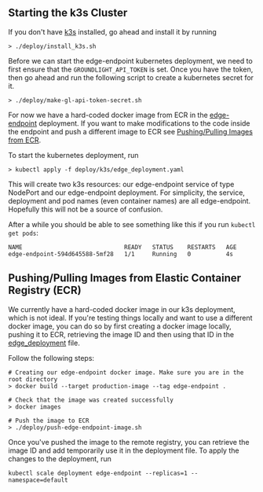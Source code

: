 
## Starting the k3s Cluster 

If you don't have [k3s](https://docs.k3s.io/) installed, go ahead and install it by running 

```shell
> ./deploy/install_k3s.sh
```

Before we can start the edge-endpoint kubernetes deployment, we need to first ensure that 
the `GROUNDLIGHT_API_TOKEN` is set. Once you have the token, then go ahead and run the following
script to create a kubernetes secret for it. 

```shell
> ./deploy/make-gl-api-token-secret.sh
```

For now we have a hard-coded docker image from ECR in the [edge-endpoint](/edge-endpoint/deploy/k3s/edge_deployment.yaml) 
deployment. If you want to make modifications to the code inside the endpoint and push a different 
image to ECR see [Pushing/Pulling Images from ECR](#pushingpulling-images-from-elastic-container-registry-ecr).

To start the kubernetes deployment, run 
```shell
> kubectl apply -f deploy/k3s/edge_deployment.yaml
```

This will create two k3s resources: our edge-endpoint service of type NodePort and our edge-endpoint
deployment. For simplicity, the service, deployment and pod names (even container names) are all 
edge-endpoint. Hopefully this will not be a source of confusion. 

After a while you should be able to see something like this if you run `kubectl get pods`:

```shell
NAME                             READY   STATUS    RESTARTS   AGE
edge-endpoint-594d645588-5mf28   1/1     Running   0          4s
```


## Pushing/Pulling Images from Elastic Container Registry (ECR)

We currently have a hard-coded docker image in our k3s deployment, which is not ideal. 
If you're testing things locally and want to use a different docker image, you can do so
by first creating a docker image locally, pushing it to ECR, retrieving the image ID and 
then using that ID in the [edge_deployment](/edge-endpoint/deploy/k3s/edge_deployment.yaml) file. 

Follow the following steps:

```shell
# Creating our edge-endpoint docker image. Make sure you are in the root directory
> docker build --target production-image --tag edge-endpoint .

# Check that the image was created successfully
> docker images 

# Push the image to ECR 
> ./deploy/push-edge-endpoint-image.sh

```

Once you've pushed the image to the remote registry, you can retrieve the image ID and add temporarily
use it in the deployment file. To apply the changes to the deployment, run 

```shell
kubectl scale deployment edge-endpoint --replicas=1 --namespace=default
```

